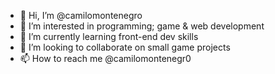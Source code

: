 - 👋 Hi, I’m @camilomontenegro
- 👀 I’m interested in programming; game & web development
- 🌱 I’m currently learning front-end dev skills
- 💞️ I’m looking to collaborate on small game projects
- 📫 How to reach me @camilomontenegr0

<!---
camilomontenegro/camilomontenegro is a ✨ special ✨ repository because its `README.md` (this file) appears on your GitHub profile.
You can click the Preview link to take a look at your changes.
--->
